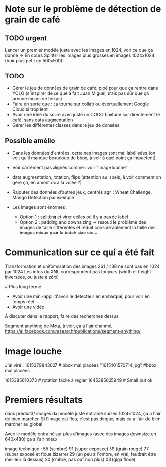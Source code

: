 # Note sur le problème de détection de grain de café

## TODO urgent

Lancer un premier modèle juste avec les images en 1024, voir ce que ça donne => En cours
Splitter les images plus grosses en images 1024x1024
(Voir plus petit en 500x500)


## TODO

- Gérer le jeu de données de grain de café, pipé pour que ça rentre dans YOLO (s'inspirer de ce que a fait Juan Miguel, mais pas sûr que ça prenne moins de temps)
- Faire en sorte que : ça tourne sur collab ou éventuellement Google Cloud si trop lent
- Avoir une idée du score avec juste un COCO finetuné sur directement le café, sans data augmentation
- Gérer les différentes classes dans le jeu de données


## Possible amélio

- Dans les données d'entrées, certaines images sont mal labélisées (on voit qu'il manque beaucoup de bbox, à voir à quel point ça impactent)
- Voir carrément pas alignés comme : 
voir "image louche"

- data augmentation, rotation, flips (attention au labels, à voir comment on gère ça, en amont ou à la volée ?)
- Rajouter des données d'autres jeux, centrés agri : Wheat Challenge, Mango Detection par exemple
- Les images sont énormes :
    - Option 1 : splitting et virer celles où il y a pas de label
    - Option 2 : padding and downsizing => resoud le problème des images de taille différentes et réduit considérablement la taille des images
                    mieux pour la batch size etc...


# Communication sur ce qui a été fait 

Transformation et uniformisation des images 
261 / 438 ne sont pas en 1024 par 1024 
Les infos du XML correspondent pas toujours (width et height inversées, ou juste à zéro)


# Plus long terme 

- Avoir une mini-appli d'avoir le detecteur en embarqué, pour voir en temps réel 
- Avoir une vidéo

À discuter dans le rapport, faire des recherches dessus 

Segment anything de Meta, à voir, ça a l'air chanmé.
https://ai.facebook.com/research/publications/segment-anything/


# Image louche

J'ai viré :
1615379843027 # bbox mal placées
"1615401570714.jpg" #bbox mal placées


1615385610373 # rotation facile à régler
1645385635949 # Small but ok


# Premiers résultats

dans predict3/ images du modèle juste entraîné sur les 1024x1024,
ça a l'air de bien marcher. Si l'image est flou, c'est pas dingue, mais ça a l'air de bien marcher au global

Avec le modèle entrainé sur plus d'images (avec des images downsize en 640x480) ça a l'air mieux

image technique : 
55 (sombre)
91 (super exposée)
89 (grain rouge)
77 (super exposé et floue bizarre)
29 (un peu à l'ombre, en vrai, faudrait être meilleur là dessus)
20 (ombre, pas ouf non plus)
03 (giga floue)